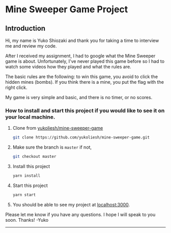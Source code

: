 # Mine Sweeper Game Project

## Introduction
Hi, my name is Yuko Shiozaki and thank you for taking a time to interview me and review my code.

After I received my assignment, I had to google what the Mine Sweeper game is about.
Unfortunately, I've never played this game before so I had to watch some videos how they played and 
what the rules are. 

The basic rules are the following: to win this game, you avoid to click the hidden mines (bombs). 
If you think there is a mine, you put the flag with the right click. 

My game is very simple and basic, and there is no timer, or no scores. 

### How to install and start this project if you would like to see it on your local machine.

1. Clone from [yukoliesh/mine-sweeper-game](https://github.com/yukoliesh/mine-sweeper-game.git)
    ```bash
    git clone https://github.com/yukoliesh/mine-sweeper-game.git
    ```
2. Make sure the branch is `master` if not,
    ```bash
    git checkout master
    ```
3. Install this project
    ```bash
    yarn install
    ```
4. Start this project
    ```bash
    yarn start
    ```
5. You should be able to see my project at [localhost:3000](http://localhost:3000).

Please let me know if you have any questions. I hope I will speak to you soon. Thanks! -Yuko


----

